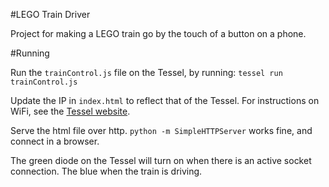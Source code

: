#LEGO Train Driver

Project for making a LEGO train go by the touch of a button on a phone.

#Running

Run the `trainControl.js` file on the Tessel, by running: `tessel run trainControl.js`

Update the IP in `index.html` to reflect that of the Tessel. For instructions on WiFi, see the [Tessel website](http://start.tessel.io/wifi).

Serve the html file over http. `python -m SimpleHTTPServer` works fine, and connect in a browser.

The green diode on the Tessel will turn on when there is an active socket connection. The blue when the train is driving.

